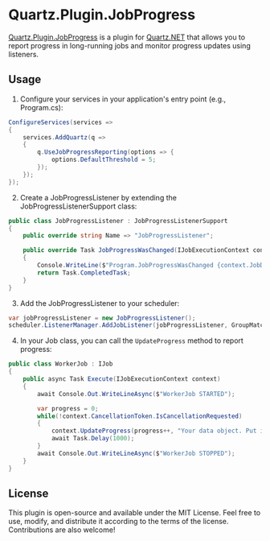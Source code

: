 # Quartz.Plugin.JobProgress

[Quartz.Plugin.JobProgress](https://github.com/alanblack/Quartz.Plugin.JobProgress) is a plugin for [Quartz.NET](https://www.quartz-scheduler.net/) that allows you to report progress in long-running jobs and monitor progress updates using listeners.

## Usage

1. Configure your services in your application's entry point (e.g., Program.cs):

```csharp
ConfigureServices(services =>
{
    services.AddQuartz(q =>
    {
        q.UseJobProgressReporting(options => {
            options.DefaultThreshold = 5;
        });
    });
});
```

2. Create a JobProgressListener by extending the JobProgressListenerSupport class:
```csharp
public class JobProgressListener : JobProgressListenerSupport
{
    public override string Name => "JobProgressListener";

    public override Task JobProgressWasChanged(IJobExecutionContext context, ProgressData progress, CancellationToken cancellationToken = default)
    {
        Console.WriteLine($"Program.JobProgressWasChanged {context.JobDetail.Key.Name} percent={progress.Progress}");
        return Task.CompletedTask;
    }
}
```

3. Add the JobProgressListener to your scheduler:
```csharp
var jobProgressListener = new JobProgressListener();
scheduler.ListenerManager.AddJobListener(jobProgressListener, GroupMatcher<JobKey>.AnyGroup());
```

4. In your Job class, you can call the `UpdateProgress` method to report progress:
```csharp
public class WorkerJob : IJob
{
    public async Task Execute(IJobExecutionContext context)
    {
        await Console.Out.WriteLineAsync($"WorkerJob STARTED"); 

        var progress = 0;
        while(!context.CancellationToken.IsCancellationRequested)
        {
            context.UpdateProgress(progress++, "Your data object. Put in whatever you like");
            await Task.Delay(1000);
        }
        await Console.Out.WriteLineAsync($"WorkerJob STOPPED");    
    }
}
```

## License
This plugin is open-source and available under the MIT License. Feel free to use, modify, and distribute it according to the terms of the license. Contributions are also welcome!

